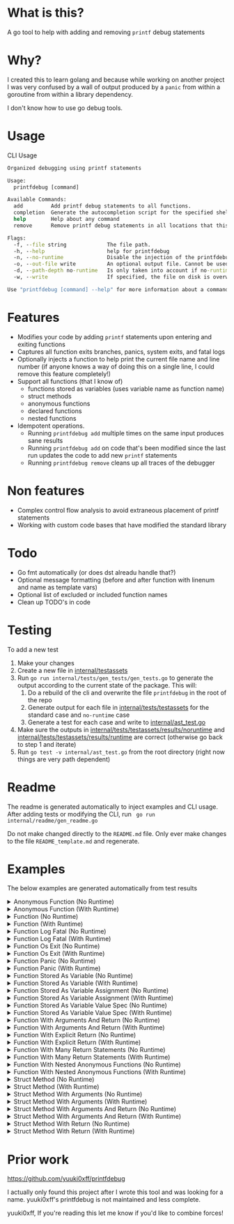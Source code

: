 # What is this?
A go tool to help with adding and removing `printf` debug statements

# Why?
I created this to learn golang and because while working on another project I was very confused by a wall of output produced by a `panic` from within a goroutine from within a library dependency.

I don't know how to use go debug tools.

# Usage

CLI Usage
```cmd
Organized debugging using printf statements

Usage:
  printfdebug [command]

Available Commands:
  add         Add printf debug statements to all functions.
  completion  Generate the autocompletion script for the specified shell
  help        Help about any command
  remove      Remove printf debug statements in all locations that this tool previously added them to.

Flags:
  -f, --file string             The file path.
  -h, --help                    help for printfdebug
  -n, --no-runtime              Disable the injection of the printfdebug function definition into your file. The alternative is a simple fmt.Printf statement.
  -o, --out-file write          An optional output file. Cannot be used with write
  -d, --path-depth no-runtime   Is only taken into account if no-runtime is not set. The depth of the directory tree to print from the printf function. Defaults to only the current file name. (default 1)
  -w, --write                   If specified, the file on disk is overwritten. The default is to output to stdout.

Use "printfdebug [command] --help" for more information about a command.

```

# Features
- Modifies your code by adding `printf` statements upon entering and exiting functions
- Captures all function exits branches, panics, system exits, and fatal logs
- Optionally injects a function to help print the current file name and line number (if anyone knows a way of doing this on a single line, I could remove this feature completely!)
- Support all functions (that I know of)
  - functions stored as variables (uses variable name as function name)
  - struct methods
  - anonymous functions
  - declared functions
  - nested functions
- Idempotent operations.
  - Running `printfdebug add` multiple times on the same input produces sane results
  - Running `printfdebug add` on code that's been modified since the last run updates the code to add new `printf` statements
  - Running `printfdebug remove` cleans up all traces of the debugger

# Non features
- Complex control flow analysis to avoid extraneous placement of printf statements
- Working with custom code bases that have modified the standard library

# Todo
- Go fmt automatically (or does dst alreadu handle that?)
- Optional message formatting (before and after function with linenum and name as template vars)
- Optional list of excluded or included function names
- Clean up TODO's in code

# Testing
To add a new test

1. Make your changes
2. Create a new file in [internal/testassets](internal/tests/testassets)
3. Run `go run internal/tests/gen_tests/gen_tests.go` to generate the output according to the current state of the package. This will:
   1. Do a rebuild of the cli and overwrite the file `printfdebug` in the root of the repo
   2. Generate output for each file in  [internal/tests/testassets](internal/tests/testassets) for the standard case and `no-runtime` case
   3. Generate a test for each case and write to  [internal/ast_test.go](internal/ast_test.go)
4. Make sure the outputs in  [internal/tests/testassets/results/noruntime](internal/tests/testassets/results/noruntime) and  [internal/tests/testassets/results/runtime](internal/tests/testassets/results/runtime) are correct (otherwise go back to step 1 and iterate)
5. Run `go test -v internal/ast_test.go` from the root directory (right now things are very path dependent)

# Readme

The readme is generated automatically to inject examples and CLI usage.
After adding tests or modifying the CLI, run ` go run internal/readme/gen_readme.go`

Do not make changed directly to the `README.md` file. Only ever make changes to the file `README_template.md` and regenerate.
# Examples
The below examples are generated automatically from test results

<details>
  <summary>Anonymous Function (No Runtime)</summary>

Running `printfdebug --file internal/tests/testassets/AnonymousFunc.go add --no-runtime`
On a file containing
```go
package testassest

func AnonymousFunc() {
	func() {
	}()
}

```
Will produce the following result
```go
package testassest

import "fmt"

func AnonymousFunc() {
	fmt.Println("Entering \"AnonymousFunc\"\n") // automatically added by printf-debugger. Do not change this comment. It is an identifier.
	func() {
		fmt.Println("Entering \"anonymous-function Fun\"\n") // automatically added by printf-debugger. Do not change this comment. It is an identifier.
		fmt.Println("Leaving \"anonymous-function Fun\"\n")  // automatically added by printf-debugger. Do not change this comment. It is an identifier.
	}()
	fmt.Println("Leaving \"AnonymousFunc\"\n") // automatically added by printf-debugger. Do not change this comment. It is an identifier.
}

```
</details>
<details>
  <summary>Anonymous Function (With Runtime)</summary>

Running `printfdebug --file internal/tests/testassets/AnonymousFunc.go add`
On a file containing
```go
package testassest

func AnonymousFunc() {
	func() {
	}()
}

```
Will produce the following result
```go
package testassest

import (
	"fmt"
	"path/filepath"
	"runtime"
)

func AnonymousFunc() {
	printfdebug_Printf_AnonymousFunc("Entering \"AnonymousFunc\"\n", 1) // automatically added by printf-debugger. Do not change this comment. It is an identifier.
	func() {
		printfdebug_Printf_AnonymousFunc("Entering \"anonymous-function Fun\"\n", 1) // automatically added by printf-debugger. Do not change this comment. It is an identifier.
		printfdebug_Printf_AnonymousFunc("Leaving \"anonymous-function Fun\"\n", 1)  // automatically added by printf-debugger. Do not change this comment. It is an identifier.
	}()
	printfdebug_Printf_AnonymousFunc("Leaving \"AnonymousFunc\"\n", 1) // automatically added by printf-debugger. Do not change this comment. It is an identifier.
}

var _ = runtime.Caller // automatically added by printf-debugger. Do not change this comment. It is an identifier.
var _ = filepath.Clean // automatically added by printf-debugger. Do not change this comment. It is an identifier.
var _ = fmt.Println    // automatically added by printf-debugger. Do not change this comment. It is an identifier.
func printfdebug_Printf_AnonymousFunc(message string, pathDepthFromEnd int) {
	maxInt := func(first int, second int) (max int) {
		if first > second {
			return first
		} else {
			return second
		}
	}

	_, file, line, ok := runtime.Caller(1)
	if ok {
		fileParts := filepath.SplitList(file)
		pathFromEndSafe := maxInt(len(fileParts), pathDepthFromEnd)
		limited := filepath.Join(fileParts[pathFromEndSafe:]...)
		limitedCleaned := "??"
		if limited != "" {
			limitedCleaned = limited
		}
		fmt.Printf("%v:%v %v\n", limitedCleaned, line, message)
	} else {
		fmt.Printf("unkown_file:? %v\n", message)
	}
}

```
</details>
<details>
  <summary>Function (No Runtime)</summary>

Running `printfdebug --file internal/tests/testassets/Func.go add --no-runtime`
On a file containing
```go
package testassest

func Func() {
}

```
Will produce the following result
```go
package testassest

import "fmt"

func Func() {
	fmt.Println("Entering \"Func\"\n") // automatically added by printf-debugger. Do not change this comment. It is an identifier.
	fmt.Println("Leaving \"Func\"\n")  // automatically added by printf-debugger. Do not change this comment. It is an identifier.
}

```
</details>
<details>
  <summary>Function (With Runtime)</summary>

Running `printfdebug --file internal/tests/testassets/Func.go add`
On a file containing
```go
package testassest

func Func() {
}

```
Will produce the following result
```go
package testassest

import (
	"fmt"
	"path/filepath"
	"runtime"
)

func Func() {
	printfdebug_Printf_Func("Entering \"Func\"\n", 1) // automatically added by printf-debugger. Do not change this comment. It is an identifier.
	printfdebug_Printf_Func("Leaving \"Func\"\n", 1)  // automatically added by printf-debugger. Do not change this comment. It is an identifier.
}

var _ = runtime.Caller // automatically added by printf-debugger. Do not change this comment. It is an identifier.
var _ = filepath.Clean // automatically added by printf-debugger. Do not change this comment. It is an identifier.
var _ = fmt.Println    // automatically added by printf-debugger. Do not change this comment. It is an identifier.
func printfdebug_Printf_Func(message string, pathDepthFromEnd int) {
	maxInt := func(first int, second int) (max int) {
		if first > second {
			return first
		} else {
			return second
		}
	}

	_, file, line, ok := runtime.Caller(1)
	if ok {
		fileParts := filepath.SplitList(file)
		pathFromEndSafe := maxInt(len(fileParts), pathDepthFromEnd)
		limited := filepath.Join(fileParts[pathFromEndSafe:]...)
		limitedCleaned := "??"
		if limited != "" {
			limitedCleaned = limited
		}
		fmt.Printf("%v:%v %v\n", limitedCleaned, line, message)
	} else {
		fmt.Printf("unkown_file:? %v\n", message)
	}
}

```
</details>
<details>
  <summary>Function Log Fatal (No Runtime)</summary>

Running `printfdebug --file internal/tests/testassets/FuncLogFatal.go add --no-runtime`
On a file containing
```go
package testassest

import (
	"log"
)

func FuncLogFatal() {
	log.Fatal(1)
}

func FuncLogFatalln() {
	log.Fatalln(1)

}
func FuncLogFatalf() {
	log.Fatalf("")

}

```
Will produce the following result
```go
package testassest

import (
	"fmt"
	"log"
)

func FuncLogFatal() {
	fmt.Println("Entering \"FuncLogFatal\"\n") // automatically added by printf-debugger. Do not change this comment. It is an identifier.
	fmt.Println("Leaving \"FuncLogFatal\"\n")  // automatically added by printf-debugger. Do not change this comment. It is an identifier.
	log.Fatal(1)
	fmt.Println("Leaving \"FuncLogFatal\"\n") // automatically added by printf-debugger. Do not change this comment. It is an identifier.
}

func FuncLogFatalln() {
	fmt.Println("Entering \"FuncLogFatalln\"\n") // automatically added by printf-debugger. Do not change this comment. It is an identifier.
	fmt.Println("Leaving \"FuncLogFatalln\"\n")  // automatically added by printf-debugger. Do not change this comment. It is an identifier.
	log.Fatalln(1)

	fmt.Println("Leaving \"FuncLogFatalln\"\n") // automatically added by printf-debugger. Do not change this comment. It is an identifier.
}
func FuncLogFatalf() {
	fmt.Println("Entering \"FuncLogFatalf\"\n") // automatically added by printf-debugger. Do not change this comment. It is an identifier.
	fmt.Println("Leaving \"FuncLogFatalf\"\n")  // automatically added by printf-debugger. Do not change this comment. It is an identifier.
	log.Fatalf("")

	fmt.Println("Leaving \"FuncLogFatalf\"\n") // automatically added by printf-debugger. Do not change this comment. It is an identifier.
}

```
</details>
<details>
  <summary>Function Log Fatal (With Runtime)</summary>

Running `printfdebug --file internal/tests/testassets/FuncLogFatal.go add`
On a file containing
```go
package testassest

import (
	"log"
)

func FuncLogFatal() {
	log.Fatal(1)
}

func FuncLogFatalln() {
	log.Fatalln(1)

}
func FuncLogFatalf() {
	log.Fatalf("")

}

```
Will produce the following result
```go
package testassest

import (
	"fmt"
	"log"
	"path/filepath"
	"runtime"
)

func FuncLogFatal() {
	printfdebug_Printf_FuncLogFatal("Entering \"FuncLogFatal\"\n", 1) // automatically added by printf-debugger. Do not change this comment. It is an identifier.
	printfdebug_Printf_FuncLogFatal("Leaving \"FuncLogFatal\"\n", 1)  // automatically added by printf-debugger. Do not change this comment. It is an identifier.
	log.Fatal(1)
	printfdebug_Printf_FuncLogFatal("Leaving \"FuncLogFatal\"\n", 1) // automatically added by printf-debugger. Do not change this comment. It is an identifier.
}

func FuncLogFatalln() {
	printfdebug_Printf_FuncLogFatal("Entering \"FuncLogFatalln\"\n", 1) // automatically added by printf-debugger. Do not change this comment. It is an identifier.
	printfdebug_Printf_FuncLogFatal("Leaving \"FuncLogFatalln\"\n", 1)  // automatically added by printf-debugger. Do not change this comment. It is an identifier.
	log.Fatalln(1)

	printfdebug_Printf_FuncLogFatal("Leaving \"FuncLogFatalln\"\n", 1) // automatically added by printf-debugger. Do not change this comment. It is an identifier.
}
func FuncLogFatalf() {
	printfdebug_Printf_FuncLogFatal("Entering \"FuncLogFatalf\"\n", 1) // automatically added by printf-debugger. Do not change this comment. It is an identifier.
	printfdebug_Printf_FuncLogFatal("Leaving \"FuncLogFatalf\"\n", 1)  // automatically added by printf-debugger. Do not change this comment. It is an identifier.
	log.Fatalf("")

	printfdebug_Printf_FuncLogFatal("Leaving \"FuncLogFatalf\"\n", 1) // automatically added by printf-debugger. Do not change this comment. It is an identifier.
}

var _ = runtime.Caller // automatically added by printf-debugger. Do not change this comment. It is an identifier.
var _ = filepath.Clean // automatically added by printf-debugger. Do not change this comment. It is an identifier.
var _ = fmt.Println    // automatically added by printf-debugger. Do not change this comment. It is an identifier.
func printfdebug_Printf_FuncLogFatal(message string, pathDepthFromEnd int) {
	maxInt := func(first int, second int) (max int) {
		if first > second {
			return first
		} else {
			return second
		}
	}

	_, file, line, ok := runtime.Caller(1)
	if ok {
		fileParts := filepath.SplitList(file)
		pathFromEndSafe := maxInt(len(fileParts), pathDepthFromEnd)
		limited := filepath.Join(fileParts[pathFromEndSafe:]...)
		limitedCleaned := "??"
		if limited != "" {
			limitedCleaned = limited
		}
		fmt.Printf("%v:%v %v\n", limitedCleaned, line, message)
	} else {
		fmt.Printf("unkown_file:? %v\n", message)
	}
}

```
</details>
<details>
  <summary>Function Os Exit (No Runtime)</summary>

Running `printfdebug --file internal/tests/testassets/FuncOsExit.go add --no-runtime`
On a file containing
```go
package testassest

import "os"

func FuncOsExit() {
	os.Exit(1)
}

```
Will produce the following result
```go
package testassest

import (
	"fmt"
	"os"
)

func FuncOsExit() {
	fmt.Println("Entering \"FuncOsExit\"\n") // automatically added by printf-debugger. Do not change this comment. It is an identifier.
	fmt.Println("Leaving \"FuncOsExit\"\n")  // automatically added by printf-debugger. Do not change this comment. It is an identifier.
	os.Exit(1)
	fmt.Println("Leaving \"FuncOsExit\"\n") // automatically added by printf-debugger. Do not change this comment. It is an identifier.
}

```
</details>
<details>
  <summary>Function Os Exit (With Runtime)</summary>

Running `printfdebug --file internal/tests/testassets/FuncOsExit.go add`
On a file containing
```go
package testassest

import "os"

func FuncOsExit() {
	os.Exit(1)
}

```
Will produce the following result
```go
package testassest

import (
	"fmt"
	"os"
	"path/filepath"
	"runtime"
)

func FuncOsExit() {
	printfdebug_Printf_FuncOsExit("Entering \"FuncOsExit\"\n", 1) // automatically added by printf-debugger. Do not change this comment. It is an identifier.
	printfdebug_Printf_FuncOsExit("Leaving \"FuncOsExit\"\n", 1)  // automatically added by printf-debugger. Do not change this comment. It is an identifier.
	os.Exit(1)
	printfdebug_Printf_FuncOsExit("Leaving \"FuncOsExit\"\n", 1) // automatically added by printf-debugger. Do not change this comment. It is an identifier.
}

var _ = filepath.Clean // automatically added by printf-debugger. Do not change this comment. It is an identifier.
var _ = fmt.Println    // automatically added by printf-debugger. Do not change this comment. It is an identifier.
var _ = runtime.Caller // automatically added by printf-debugger. Do not change this comment. It is an identifier.
func printfdebug_Printf_FuncOsExit(message string, pathDepthFromEnd int) {
	maxInt := func(first int, second int) (max int) {
		if first > second {
			return first
		} else {
			return second
		}
	}

	_, file, line, ok := runtime.Caller(1)
	if ok {
		fileParts := filepath.SplitList(file)
		pathFromEndSafe := maxInt(len(fileParts), pathDepthFromEnd)
		limited := filepath.Join(fileParts[pathFromEndSafe:]...)
		limitedCleaned := "??"
		if limited != "" {
			limitedCleaned = limited
		}
		fmt.Printf("%v:%v %v\n", limitedCleaned, line, message)
	} else {
		fmt.Printf("unkown_file:? %v\n", message)
	}
}

```
</details>
<details>
  <summary>Function Panic (No Runtime)</summary>

Running `printfdebug --file internal/tests/testassets/FuncPanic.go add --no-runtime`
On a file containing
```go
package testassest

func FuncPanic() {
	panic("Oh no, how will we know how we got here?")
	return
}

```
Will produce the following result
```go
package testassest

import "fmt"

func FuncPanic() {
	fmt.Println("Entering \"FuncPanic\"\n") // automatically added by printf-debugger. Do not change this comment. It is an identifier.
	fmt.Println("Leaving \"FuncPanic\"\n")  // automatically added by printf-debugger. Do not change this comment. It is an identifier.
	panic("Oh no, how will we know how we got here?")
	fmt.Println("Leaving \"FuncPanic\"\n") // automatically added by printf-debugger. Do not change this comment. It is an identifier.
	return
}

```
</details>
<details>
  <summary>Function Panic (With Runtime)</summary>

Running `printfdebug --file internal/tests/testassets/FuncPanic.go add`
On a file containing
```go
package testassest

func FuncPanic() {
	panic("Oh no, how will we know how we got here?")
	return
}

```
Will produce the following result
```go
package testassest

import (
	"fmt"
	"path/filepath"
	"runtime"
)

func FuncPanic() {
	printfdebug_Printf_FuncPanic("Entering \"FuncPanic\"\n", 1) // automatically added by printf-debugger. Do not change this comment. It is an identifier.
	printfdebug_Printf_FuncPanic("Leaving \"FuncPanic\"\n", 1)  // automatically added by printf-debugger. Do not change this comment. It is an identifier.
	panic("Oh no, how will we know how we got here?")
	printfdebug_Printf_FuncPanic("Leaving \"FuncPanic\"\n", 1) // automatically added by printf-debugger. Do not change this comment. It is an identifier.
	return
}

var _ = runtime.Caller // automatically added by printf-debugger. Do not change this comment. It is an identifier.
var _ = filepath.Clean // automatically added by printf-debugger. Do not change this comment. It is an identifier.
var _ = fmt.Println    // automatically added by printf-debugger. Do not change this comment. It is an identifier.
func printfdebug_Printf_FuncPanic(message string, pathDepthFromEnd int) {
	maxInt := func(first int, second int) (max int) {
		if first > second {
			return first
		} else {
			return second
		}
	}

	_, file, line, ok := runtime.Caller(1)
	if ok {
		fileParts := filepath.SplitList(file)
		pathFromEndSafe := maxInt(len(fileParts), pathDepthFromEnd)
		limited := filepath.Join(fileParts[pathFromEndSafe:]...)
		limitedCleaned := "??"
		if limited != "" {
			limitedCleaned = limited
		}
		fmt.Printf("%v:%v %v\n", limitedCleaned, line, message)
	} else {
		fmt.Printf("unkown_file:? %v\n", message)
	}
}

```
</details>
<details>
  <summary>Function Stored As Variable (No Runtime)</summary>

Running `printfdebug --file internal/tests/testassets/FuncStoredAsVar.go add --no-runtime`
On a file containing
```go
package testassest

var FuncStoredAsVar = func() error {
	return nil
}

```
Will produce the following result
```go
package testassest

import "fmt"

var FuncStoredAsVar = func() error {
	fmt.Println("Entering \"FuncStoredAsVar\"\n") // automatically added by printf-debugger. Do not change this comment. It is an identifier.
	fmt.Println("Leaving \"FuncStoredAsVar\"\n")  // automatically added by printf-debugger. Do not change this comment. It is an identifier.
	return nil
}

```
</details>
<details>
  <summary>Function Stored As Variable (With Runtime)</summary>

Running `printfdebug --file internal/tests/testassets/FuncStoredAsVar.go add`
On a file containing
```go
package testassest

var FuncStoredAsVar = func() error {
	return nil
}

```
Will produce the following result
```go
package testassest

import (
	"fmt"
	"path/filepath"
	"runtime"
)

var FuncStoredAsVar = func() error {
	printfdebug_Printf_FuncStoredAsVar("Entering \"FuncStoredAsVar\"\n", 1) // automatically added by printf-debugger. Do not change this comment. It is an identifier.
	printfdebug_Printf_FuncStoredAsVar("Leaving \"FuncStoredAsVar\"\n", 1)  // automatically added by printf-debugger. Do not change this comment. It is an identifier.
	return nil
}
var _ = runtime.Caller // automatically added by printf-debugger. Do not change this comment. It is an identifier.
var _ = filepath.Clean // automatically added by printf-debugger. Do not change this comment. It is an identifier.
var _ = fmt.Println    // automatically added by printf-debugger. Do not change this comment. It is an identifier.
func printfdebug_Printf_FuncStoredAsVar(message string, pathDepthFromEnd int) {
	maxInt := func(first int, second int) (max int) {
		if first > second {
			return first
		} else {
			return second
		}
	}

	_, file, line, ok := runtime.Caller(1)
	if ok {
		fileParts := filepath.SplitList(file)
		pathFromEndSafe := maxInt(len(fileParts), pathDepthFromEnd)
		limited := filepath.Join(fileParts[pathFromEndSafe:]...)
		limitedCleaned := "??"
		if limited != "" {
			limitedCleaned = limited
		}
		fmt.Printf("%v:%v %v\n", limitedCleaned, line, message)
	} else {
		fmt.Printf("unkown_file:? %v\n", message)
	}
}

```
</details>
<details>
  <summary>Function Stored As Variable Assignment (No Runtime)</summary>

Running `printfdebug --file internal/tests/testassets/FuncStoredAsVarAssignment.go add --no-runtime`
On a file containing
```go
package testassest

func FuncStoredAsVarAssignment() {
	FuncStoredAsVarInnerSingle := func() error {
		return nil
	}
	FuncStoredAsVarInnerMulti, _ := func() error {
		return nil
	}, ""

	_ = FuncStoredAsVarInnerMulti
	_ = FuncStoredAsVarInnerSingle
}

```
Will produce the following result
```go
package testassest

import "fmt"

func FuncStoredAsVarAssignment() {
	fmt.Println("Entering \"FuncStoredAsVarAssignment\"\n") // automatically added by printf-debugger. Do not change this comment. It is an identifier.
	FuncStoredAsVarInnerSingle := func() error {
		fmt.Println("Entering \"FuncStoredAsVarInnerSingle\"\n") // automatically added by printf-debugger. Do not change this comment. It is an identifier.
		fmt.Println("Leaving \"FuncStoredAsVarInnerSingle\"\n")  // automatically added by printf-debugger. Do not change this comment. It is an identifier.
		return nil
	}
	FuncStoredAsVarInnerMulti, _ := func() error {
		fmt.Println("Entering \"FuncStoredAsVarInnerMulti\"\n") // automatically added by printf-debugger. Do not change this comment. It is an identifier.
		fmt.Println("Leaving \"FuncStoredAsVarInnerMulti\"\n")  // automatically added by printf-debugger. Do not change this comment. It is an identifier.
		return nil
	}, ""

	_ = FuncStoredAsVarInnerMulti
	_ = FuncStoredAsVarInnerSingle
	fmt.Println("Leaving \"FuncStoredAsVarAssignment\"\n") // automatically added by printf-debugger. Do not change this comment. It is an identifier.
}

```
</details>
<details>
  <summary>Function Stored As Variable Assignment (With Runtime)</summary>

Running `printfdebug --file internal/tests/testassets/FuncStoredAsVarAssignment.go add`
On a file containing
```go
package testassest

func FuncStoredAsVarAssignment() {
	FuncStoredAsVarInnerSingle := func() error {
		return nil
	}
	FuncStoredAsVarInnerMulti, _ := func() error {
		return nil
	}, ""

	_ = FuncStoredAsVarInnerMulti
	_ = FuncStoredAsVarInnerSingle
}

```
Will produce the following result
```go
package testassest

import (
	"fmt"
	"path/filepath"
	"runtime"
)

func FuncStoredAsVarAssignment() {
	printfdebug_Printf_FuncStoredAsVarAssignment("Entering \"FuncStoredAsVarAssignment\"\n", 1) // automatically added by printf-debugger. Do not change this comment. It is an identifier.
	FuncStoredAsVarInnerSingle := func() error {
		printfdebug_Printf_FuncStoredAsVarAssignment("Entering \"FuncStoredAsVarInnerSingle\"\n", 1) // automatically added by printf-debugger. Do not change this comment. It is an identifier.
		printfdebug_Printf_FuncStoredAsVarAssignment("Leaving \"FuncStoredAsVarInnerSingle\"\n", 1)  // automatically added by printf-debugger. Do not change this comment. It is an identifier.
		return nil
	}
	FuncStoredAsVarInnerMulti, _ := func() error {
		printfdebug_Printf_FuncStoredAsVarAssignment("Entering \"FuncStoredAsVarInnerMulti\"\n", 1) // automatically added by printf-debugger. Do not change this comment. It is an identifier.
		printfdebug_Printf_FuncStoredAsVarAssignment("Leaving \"FuncStoredAsVarInnerMulti\"\n", 1)  // automatically added by printf-debugger. Do not change this comment. It is an identifier.
		return nil
	}, ""

	_ = FuncStoredAsVarInnerMulti
	_ = FuncStoredAsVarInnerSingle
	printfdebug_Printf_FuncStoredAsVarAssignment("Leaving \"FuncStoredAsVarAssignment\"\n", 1) // automatically added by printf-debugger. Do not change this comment. It is an identifier.
}

var _ = runtime.Caller // automatically added by printf-debugger. Do not change this comment. It is an identifier.
var _ = filepath.Clean // automatically added by printf-debugger. Do not change this comment. It is an identifier.
var _ = fmt.Println    // automatically added by printf-debugger. Do not change this comment. It is an identifier.
func printfdebug_Printf_FuncStoredAsVarAssignment(message string, pathDepthFromEnd int) {
	maxInt := func(first int, second int) (max int) {
		if first > second {
			return first
		} else {
			return second
		}
	}

	_, file, line, ok := runtime.Caller(1)
	if ok {
		fileParts := filepath.SplitList(file)
		pathFromEndSafe := maxInt(len(fileParts), pathDepthFromEnd)
		limited := filepath.Join(fileParts[pathFromEndSafe:]...)
		limitedCleaned := "??"
		if limited != "" {
			limitedCleaned = limited
		}
		fmt.Printf("%v:%v %v\n", limitedCleaned, line, message)
	} else {
		fmt.Printf("unkown_file:? %v\n", message)
	}
}

```
</details>
<details>
  <summary>Function Stored As Variable Value Spec (No Runtime)</summary>

Running `printfdebug --file internal/tests/testassets/FuncStoredAsVarValueSpec.go add --no-runtime`
On a file containing
```go
package testassest

func FuncStoredAsVarValueSpec() {
	var FuncStoredAsVarInnerSingle = func() error {
		return nil
	}

	var FuncStoredAsVarInnerMutli, _ = func() error {
		return nil
	}, ""

	_ = FuncStoredAsVarInnerSingle
	_ = FuncStoredAsVarInnerMutli
}

```
Will produce the following result
```go
package testassest

import "fmt"

func FuncStoredAsVarValueSpec() {
	fmt.Println("Entering \"FuncStoredAsVarValueSpec\"\n") // automatically added by printf-debugger. Do not change this comment. It is an identifier.
	var FuncStoredAsVarInnerSingle = func() error {
		fmt.Println("Entering \"FuncStoredAsVarInnerSingle\"\n") // automatically added by printf-debugger. Do not change this comment. It is an identifier.
		fmt.Println("Leaving \"FuncStoredAsVarInnerSingle\"\n")  // automatically added by printf-debugger. Do not change this comment. It is an identifier.
		return nil
	}

	var FuncStoredAsVarInnerMutli, _ = func() error {
		fmt.Println("Entering \"FuncStoredAsVarInnerMutli\"\n") // automatically added by printf-debugger. Do not change this comment. It is an identifier.
		fmt.Println("Leaving \"FuncStoredAsVarInnerMutli\"\n")  // automatically added by printf-debugger. Do not change this comment. It is an identifier.
		return nil
	}, ""

	_ = FuncStoredAsVarInnerSingle
	_ = FuncStoredAsVarInnerMutli
	fmt.Println("Leaving \"FuncStoredAsVarValueSpec\"\n") // automatically added by printf-debugger. Do not change this comment. It is an identifier.
}

```
</details>
<details>
  <summary>Function Stored As Variable Value Spec (With Runtime)</summary>

Running `printfdebug --file internal/tests/testassets/FuncStoredAsVarValueSpec.go add`
On a file containing
```go
package testassest

func FuncStoredAsVarValueSpec() {
	var FuncStoredAsVarInnerSingle = func() error {
		return nil
	}

	var FuncStoredAsVarInnerMutli, _ = func() error {
		return nil
	}, ""

	_ = FuncStoredAsVarInnerSingle
	_ = FuncStoredAsVarInnerMutli
}

```
Will produce the following result
```go
package testassest

import (
	"fmt"
	"path/filepath"
	"runtime"
)

func FuncStoredAsVarValueSpec() {
	printfdebug_Printf_FuncStoredAsVarValueSpec("Entering \"FuncStoredAsVarValueSpec\"\n", 1) // automatically added by printf-debugger. Do not change this comment. It is an identifier.
	var FuncStoredAsVarInnerSingle = func() error {
		printfdebug_Printf_FuncStoredAsVarValueSpec("Entering \"FuncStoredAsVarInnerSingle\"\n", 1) // automatically added by printf-debugger. Do not change this comment. It is an identifier.
		printfdebug_Printf_FuncStoredAsVarValueSpec("Leaving \"FuncStoredAsVarInnerSingle\"\n", 1)  // automatically added by printf-debugger. Do not change this comment. It is an identifier.
		return nil
	}

	var FuncStoredAsVarInnerMutli, _ = func() error {
		printfdebug_Printf_FuncStoredAsVarValueSpec("Entering \"FuncStoredAsVarInnerMutli\"\n", 1) // automatically added by printf-debugger. Do not change this comment. It is an identifier.
		printfdebug_Printf_FuncStoredAsVarValueSpec("Leaving \"FuncStoredAsVarInnerMutli\"\n", 1)  // automatically added by printf-debugger. Do not change this comment. It is an identifier.
		return nil
	}, ""

	_ = FuncStoredAsVarInnerSingle
	_ = FuncStoredAsVarInnerMutli
	printfdebug_Printf_FuncStoredAsVarValueSpec("Leaving \"FuncStoredAsVarValueSpec\"\n", 1) // automatically added by printf-debugger. Do not change this comment. It is an identifier.
}

var _ = runtime.Caller // automatically added by printf-debugger. Do not change this comment. It is an identifier.
var _ = filepath.Clean // automatically added by printf-debugger. Do not change this comment. It is an identifier.
var _ = fmt.Println    // automatically added by printf-debugger. Do not change this comment. It is an identifier.
func printfdebug_Printf_FuncStoredAsVarValueSpec(message string, pathDepthFromEnd int) {
	maxInt := func(first int, second int) (max int) {
		if first > second {
			return first
		} else {
			return second
		}
	}

	_, file, line, ok := runtime.Caller(1)
	if ok {
		fileParts := filepath.SplitList(file)
		pathFromEndSafe := maxInt(len(fileParts), pathDepthFromEnd)
		limited := filepath.Join(fileParts[pathFromEndSafe:]...)
		limitedCleaned := "??"
		if limited != "" {
			limitedCleaned = limited
		}
		fmt.Printf("%v:%v %v\n", limitedCleaned, line, message)
	} else {
		fmt.Printf("unkown_file:? %v\n", message)
	}
}

```
</details>
<details>
  <summary>Function With Arguments And Return (No Runtime)</summary>

Running `printfdebug --file internal/tests/testassets/FuncWithArgsAndReturn.go add --no-runtime`
On a file containing
```go
package testassest

func FuncWithArgsAndReturn(s2 string) error {
	// this is a comment on its own line
	/*
		This is a multi line
		comment
	*/
	return nil //This is inline comment
}

```
Will produce the following result
```go
package testassest

import "fmt"

func FuncWithArgsAndReturn(s2 string) error {
	fmt.Println("Entering \"FuncWithArgsAndReturn\"\n") // automatically added by printf-debugger. Do not change this comment. It is an identifier.
	fmt.Println("Leaving \"FuncWithArgsAndReturn\"\n")  // automatically added by printf-debugger. Do not change this comment. It is an identifier.
	// this is a comment on its own line
	/*
		This is a multi line
		comment
	*/
	return nil //This is inline comment
}

```
</details>
<details>
  <summary>Function With Arguments And Return (With Runtime)</summary>

Running `printfdebug --file internal/tests/testassets/FuncWithArgsAndReturn.go add`
On a file containing
```go
package testassest

func FuncWithArgsAndReturn(s2 string) error {
	// this is a comment on its own line
	/*
		This is a multi line
		comment
	*/
	return nil //This is inline comment
}

```
Will produce the following result
```go
package testassest

import (
	"fmt"
	"path/filepath"
	"runtime"
)

func FuncWithArgsAndReturn(s2 string) error {
	printfdebug_Printf_FuncWithArgsAndReturn("Entering \"FuncWithArgsAndReturn\"\n", 1) // automatically added by printf-debugger. Do not change this comment. It is an identifier.
	printfdebug_Printf_FuncWithArgsAndReturn("Leaving \"FuncWithArgsAndReturn\"\n", 1)  // automatically added by printf-debugger. Do not change this comment. It is an identifier.
	// this is a comment on its own line
	/*
		This is a multi line
		comment
	*/
	return nil //This is inline comment
}

var _ = fmt.Println    // automatically added by printf-debugger. Do not change this comment. It is an identifier.
var _ = runtime.Caller // automatically added by printf-debugger. Do not change this comment. It is an identifier.
var _ = filepath.Clean // automatically added by printf-debugger. Do not change this comment. It is an identifier.
func printfdebug_Printf_FuncWithArgsAndReturn(message string, pathDepthFromEnd int) {
	maxInt := func(first int, second int) (max int) {
		if first > second {
			return first
		} else {
			return second
		}
	}

	_, file, line, ok := runtime.Caller(1)
	if ok {
		fileParts := filepath.SplitList(file)
		pathFromEndSafe := maxInt(len(fileParts), pathDepthFromEnd)
		limited := filepath.Join(fileParts[pathFromEndSafe:]...)
		limitedCleaned := "??"
		if limited != "" {
			limitedCleaned = limited
		}
		fmt.Printf("%v:%v %v\n", limitedCleaned, line, message)
	} else {
		fmt.Printf("unkown_file:? %v\n", message)
	}
}

```
</details>
<details>
  <summary>Function With Explicit Return (No Runtime)</summary>

Running `printfdebug --file internal/tests/testassets/FuncWithExplicitReturn.go add --no-runtime`
On a file containing
```go
package testassest

func FuncWithExplicitReturn() {
	return
}

```
Will produce the following result
```go
package testassest

import "fmt"

func FuncWithExplicitReturn() {
	fmt.Println("Entering \"FuncWithExplicitReturn\"\n") // automatically added by printf-debugger. Do not change this comment. It is an identifier.
	fmt.Println("Leaving \"FuncWithExplicitReturn\"\n")  // automatically added by printf-debugger. Do not change this comment. It is an identifier.
	return
}

```
</details>
<details>
  <summary>Function With Explicit Return (With Runtime)</summary>

Running `printfdebug --file internal/tests/testassets/FuncWithExplicitReturn.go add`
On a file containing
```go
package testassest

func FuncWithExplicitReturn() {
	return
}

```
Will produce the following result
```go
package testassest

import (
	"fmt"
	"path/filepath"
	"runtime"
)

func FuncWithExplicitReturn() {
	printfdebug_Printf_FuncWithExplicitReturn("Entering \"FuncWithExplicitReturn\"\n", 1) // automatically added by printf-debugger. Do not change this comment. It is an identifier.
	printfdebug_Printf_FuncWithExplicitReturn("Leaving \"FuncWithExplicitReturn\"\n", 1)  // automatically added by printf-debugger. Do not change this comment. It is an identifier.
	return
}

var _ = runtime.Caller // automatically added by printf-debugger. Do not change this comment. It is an identifier.
var _ = filepath.Clean // automatically added by printf-debugger. Do not change this comment. It is an identifier.
var _ = fmt.Println    // automatically added by printf-debugger. Do not change this comment. It is an identifier.
func printfdebug_Printf_FuncWithExplicitReturn(message string, pathDepthFromEnd int) {
	maxInt := func(first int, second int) (max int) {
		if first > second {
			return first
		} else {
			return second
		}
	}

	_, file, line, ok := runtime.Caller(1)
	if ok {
		fileParts := filepath.SplitList(file)
		pathFromEndSafe := maxInt(len(fileParts), pathDepthFromEnd)
		limited := filepath.Join(fileParts[pathFromEndSafe:]...)
		limitedCleaned := "??"
		if limited != "" {
			limitedCleaned = limited
		}
		fmt.Printf("%v:%v %v\n", limitedCleaned, line, message)
	} else {
		fmt.Printf("unkown_file:? %v\n", message)
	}
}

```
</details>
<details>
  <summary>Function With Many Return Statements (No Runtime)</summary>

Running `printfdebug --file internal/tests/testassets/FuncWithManyReturnStatements.go add --no-runtime`
On a file containing
```go
package testassest

func FuncWithManyReturnStatements() {
	if false {
		return
	}
	if false {
		return
	}
	if false {
		return
	}
}

```
Will produce the following result
```go
package testassest

import "fmt"

func FuncWithManyReturnStatements() {
	fmt.Println("Entering \"FuncWithManyReturnStatements\"\n") // automatically added by printf-debugger. Do not change this comment. It is an identifier.
	if false {
		fmt.Println("Leaving \"FuncWithManyReturnStatements\"\n") // automatically added by printf-debugger. Do not change this comment. It is an identifier.
		return
	}
	if false {
		fmt.Println("Leaving \"FuncWithManyReturnStatements\"\n") // automatically added by printf-debugger. Do not change this comment. It is an identifier.
		return
	}
	if false {
		fmt.Println("Leaving \"FuncWithManyReturnStatements\"\n") // automatically added by printf-debugger. Do not change this comment. It is an identifier.
		return
	}
	fmt.Println("Leaving \"FuncWithManyReturnStatements\"\n") // automatically added by printf-debugger. Do not change this comment. It is an identifier.
}

```
</details>
<details>
  <summary>Function With Many Return Statements (With Runtime)</summary>

Running `printfdebug --file internal/tests/testassets/FuncWithManyReturnStatements.go add`
On a file containing
```go
package testassest

func FuncWithManyReturnStatements() {
	if false {
		return
	}
	if false {
		return
	}
	if false {
		return
	}
}

```
Will produce the following result
```go
package testassest

import (
	"fmt"
	"path/filepath"
	"runtime"
)

func FuncWithManyReturnStatements() {
	printfdebug_Printf_FuncWithManyReturnStatements("Entering \"FuncWithManyReturnStatements\"\n", 1) // automatically added by printf-debugger. Do not change this comment. It is an identifier.
	if false {
		printfdebug_Printf_FuncWithManyReturnStatements("Leaving \"FuncWithManyReturnStatements\"\n", 1) // automatically added by printf-debugger. Do not change this comment. It is an identifier.
		return
	}
	if false {
		printfdebug_Printf_FuncWithManyReturnStatements("Leaving \"FuncWithManyReturnStatements\"\n", 1) // automatically added by printf-debugger. Do not change this comment. It is an identifier.
		return
	}
	if false {
		printfdebug_Printf_FuncWithManyReturnStatements("Leaving \"FuncWithManyReturnStatements\"\n", 1) // automatically added by printf-debugger. Do not change this comment. It is an identifier.
		return
	}
	printfdebug_Printf_FuncWithManyReturnStatements("Leaving \"FuncWithManyReturnStatements\"\n", 1) // automatically added by printf-debugger. Do not change this comment. It is an identifier.
}

var _ = runtime.Caller // automatically added by printf-debugger. Do not change this comment. It is an identifier.
var _ = filepath.Clean // automatically added by printf-debugger. Do not change this comment. It is an identifier.
var _ = fmt.Println    // automatically added by printf-debugger. Do not change this comment. It is an identifier.
func printfdebug_Printf_FuncWithManyReturnStatements(message string, pathDepthFromEnd int) {
	maxInt := func(first int, second int) (max int) {
		if first > second {
			return first
		} else {
			return second
		}
	}

	_, file, line, ok := runtime.Caller(1)
	if ok {
		fileParts := filepath.SplitList(file)
		pathFromEndSafe := maxInt(len(fileParts), pathDepthFromEnd)
		limited := filepath.Join(fileParts[pathFromEndSafe:]...)
		limitedCleaned := "??"
		if limited != "" {
			limitedCleaned = limited
		}
		fmt.Printf("%v:%v %v\n", limitedCleaned, line, message)
	} else {
		fmt.Printf("unkown_file:? %v\n", message)
	}
}

```
</details>
<details>
  <summary>Function With Nested Anonymous Functions (No Runtime)</summary>

Running `printfdebug --file internal/tests/testassets/FuncWithNestedAnonymousFuncs.go add --no-runtime`
On a file containing
```go
package testassest

func FuncWithNestedAnonymousFuncs() {
	innerFunc := func() {
		nestedInnerFunc := func() {}
		nestedInnerFunc()
	}
	_ = innerFunc
}

```
Will produce the following result
```go
package testassest

import "fmt"

func FuncWithNestedAnonymousFuncs() {
	fmt.Println("Entering \"FuncWithNestedAnonymousFuncs\"\n") // automatically added by printf-debugger. Do not change this comment. It is an identifier.
	innerFunc := func() {
		fmt.Println("Entering \"innerFunc\"\n") // automatically added by printf-debugger. Do not change this comment. It is an identifier.
		nestedInnerFunc := func() {
			fmt.Println("Entering \"nestedInnerFunc\"\n") // automatically added by printf-debugger. Do not change this comment. It is an identifier.
			fmt.Println("Leaving \"nestedInnerFunc\"\n")  // automatically added by printf-debugger. Do not change this comment. It is an identifier.
		}
		nestedInnerFunc()
		fmt.Println("Leaving \"innerFunc\"\n") // automatically added by printf-debugger. Do not change this comment. It is an identifier.
	}
	_ = innerFunc
	fmt.Println("Leaving \"FuncWithNestedAnonymousFuncs\"\n") // automatically added by printf-debugger. Do not change this comment. It is an identifier.
}

```
</details>
<details>
  <summary>Function With Nested Anonymous Functions (With Runtime)</summary>

Running `printfdebug --file internal/tests/testassets/FuncWithNestedAnonymousFuncs.go add`
On a file containing
```go
package testassest

func FuncWithNestedAnonymousFuncs() {
	innerFunc := func() {
		nestedInnerFunc := func() {}
		nestedInnerFunc()
	}
	_ = innerFunc
}

```
Will produce the following result
```go
package testassest

import (
	"fmt"
	"path/filepath"
	"runtime"
)

func FuncWithNestedAnonymousFuncs() {
	printfdebug_Printf_FuncWithNestedAnonymousFuncs("Entering \"FuncWithNestedAnonymousFuncs\"\n", 1) // automatically added by printf-debugger. Do not change this comment. It is an identifier.
	innerFunc := func() {
		printfdebug_Printf_FuncWithNestedAnonymousFuncs("Entering \"innerFunc\"\n", 1) // automatically added by printf-debugger. Do not change this comment. It is an identifier.
		nestedInnerFunc := func() {
			printfdebug_Printf_FuncWithNestedAnonymousFuncs("Entering \"nestedInnerFunc\"\n", 1) // automatically added by printf-debugger. Do not change this comment. It is an identifier.
			printfdebug_Printf_FuncWithNestedAnonymousFuncs("Leaving \"nestedInnerFunc\"\n", 1)  // automatically added by printf-debugger. Do not change this comment. It is an identifier.
		}
		nestedInnerFunc()
		printfdebug_Printf_FuncWithNestedAnonymousFuncs("Leaving \"innerFunc\"\n", 1) // automatically added by printf-debugger. Do not change this comment. It is an identifier.
	}
	_ = innerFunc
	printfdebug_Printf_FuncWithNestedAnonymousFuncs("Leaving \"FuncWithNestedAnonymousFuncs\"\n", 1) // automatically added by printf-debugger. Do not change this comment. It is an identifier.
}

var _ = runtime.Caller // automatically added by printf-debugger. Do not change this comment. It is an identifier.
var _ = filepath.Clean // automatically added by printf-debugger. Do not change this comment. It is an identifier.
var _ = fmt.Println    // automatically added by printf-debugger. Do not change this comment. It is an identifier.
func printfdebug_Printf_FuncWithNestedAnonymousFuncs(message string, pathDepthFromEnd int) {
	maxInt := func(first int, second int) (max int) {
		if first > second {
			return first
		} else {
			return second
		}
	}

	_, file, line, ok := runtime.Caller(1)
	if ok {
		fileParts := filepath.SplitList(file)
		pathFromEndSafe := maxInt(len(fileParts), pathDepthFromEnd)
		limited := filepath.Join(fileParts[pathFromEndSafe:]...)
		limitedCleaned := "??"
		if limited != "" {
			limitedCleaned = limited
		}
		fmt.Printf("%v:%v %v\n", limitedCleaned, line, message)
	} else {
		fmt.Printf("unkown_file:? %v\n", message)
	}
}

```
</details>
<details>
  <summary>Struct Method (No Runtime)</summary>

Running `printfdebug --file internal/tests/testassets/StructMethod.go add --no-runtime`
On a file containing
```go
package testassest

func (s *S) StructMethod() {

}

```
Will produce the following result
```go
package testassest

import "fmt"

func (s *S) StructMethod() {

	fmt.Println("Entering \"StructMethod\"\n") // automatically added by printf-debugger. Do not change this comment. It is an identifier.
	fmt.Println("Leaving \"StructMethod\"\n")  // automatically added by printf-debugger. Do not change this comment. It is an identifier.
}

```
</details>
<details>
  <summary>Struct Method (With Runtime)</summary>

Running `printfdebug --file internal/tests/testassets/StructMethod.go add`
On a file containing
```go
package testassest

func (s *S) StructMethod() {

}

```
Will produce the following result
```go
package testassest

import (
	"fmt"
	"path/filepath"
	"runtime"
)

func (s *S) StructMethod() {

	printfdebug_Printf_StructMethod("Entering \"StructMethod\"\n", 1) // automatically added by printf-debugger. Do not change this comment. It is an identifier.
	printfdebug_Printf_StructMethod("Leaving \"StructMethod\"\n", 1)  // automatically added by printf-debugger. Do not change this comment. It is an identifier.
}

var _ = filepath.Clean // automatically added by printf-debugger. Do not change this comment. It is an identifier.
var _ = fmt.Println    // automatically added by printf-debugger. Do not change this comment. It is an identifier.
var _ = runtime.Caller // automatically added by printf-debugger. Do not change this comment. It is an identifier.
func printfdebug_Printf_StructMethod(message string, pathDepthFromEnd int) {
	maxInt := func(first int, second int) (max int) {
		if first > second {
			return first
		} else {
			return second
		}
	}

	_, file, line, ok := runtime.Caller(1)
	if ok {
		fileParts := filepath.SplitList(file)
		pathFromEndSafe := maxInt(len(fileParts), pathDepthFromEnd)
		limited := filepath.Join(fileParts[pathFromEndSafe:]...)
		limitedCleaned := "??"
		if limited != "" {
			limitedCleaned = limited
		}
		fmt.Printf("%v:%v %v\n", limitedCleaned, line, message)
	} else {
		fmt.Printf("unkown_file:? %v\n", message)
	}
}

```
</details>
<details>
  <summary>Struct Method With Arguments (No Runtime)</summary>

Running `printfdebug --file internal/tests/testassets/StructMethodWithArgs.go add --no-runtime`
On a file containing
```go
package testassest

func (s *S) StructMethodWithArgs(s2 string) {
}

```
Will produce the following result
```go
package testassest

import "fmt"

func (s *S) StructMethodWithArgs(s2 string) {
	fmt.Println("Entering \"StructMethodWithArgs\"\n") // automatically added by printf-debugger. Do not change this comment. It is an identifier.
	fmt.Println("Leaving \"StructMethodWithArgs\"\n")  // automatically added by printf-debugger. Do not change this comment. It is an identifier.
}

```
</details>
<details>
  <summary>Struct Method With Arguments (With Runtime)</summary>

Running `printfdebug --file internal/tests/testassets/StructMethodWithArgs.go add`
On a file containing
```go
package testassest

func (s *S) StructMethodWithArgs(s2 string) {
}

```
Will produce the following result
```go
package testassest

import (
	"fmt"
	"path/filepath"
	"runtime"
)

func (s *S) StructMethodWithArgs(s2 string) {
	printfdebug_Printf_StructMethodWithArgs("Entering \"StructMethodWithArgs\"\n", 1) // automatically added by printf-debugger. Do not change this comment. It is an identifier.
	printfdebug_Printf_StructMethodWithArgs("Leaving \"StructMethodWithArgs\"\n", 1)  // automatically added by printf-debugger. Do not change this comment. It is an identifier.
}

var _ = runtime.Caller // automatically added by printf-debugger. Do not change this comment. It is an identifier.
var _ = filepath.Clean // automatically added by printf-debugger. Do not change this comment. It is an identifier.
var _ = fmt.Println    // automatically added by printf-debugger. Do not change this comment. It is an identifier.
func printfdebug_Printf_StructMethodWithArgs(message string, pathDepthFromEnd int) {
	maxInt := func(first int, second int) (max int) {
		if first > second {
			return first
		} else {
			return second
		}
	}

	_, file, line, ok := runtime.Caller(1)
	if ok {
		fileParts := filepath.SplitList(file)
		pathFromEndSafe := maxInt(len(fileParts), pathDepthFromEnd)
		limited := filepath.Join(fileParts[pathFromEndSafe:]...)
		limitedCleaned := "??"
		if limited != "" {
			limitedCleaned = limited
		}
		fmt.Printf("%v:%v %v\n", limitedCleaned, line, message)
	} else {
		fmt.Printf("unkown_file:? %v\n", message)
	}
}

```
</details>
<details>
  <summary>Struct Method With Arguments And Return (No Runtime)</summary>

Running `printfdebug --file internal/tests/testassets/StructMethodWithArgsAndReturn.go add --no-runtime`
On a file containing
```go
package testassest

func (s *S) StructMethodWithArgsAndReturn(s2 string) error {
	return nil
}

```
Will produce the following result
```go
package testassest

import "fmt"

func (s *S) StructMethodWithArgsAndReturn(s2 string) error {
	fmt.Println("Entering \"StructMethodWithArgsAndReturn\"\n") // automatically added by printf-debugger. Do not change this comment. It is an identifier.
	fmt.Println("Leaving \"StructMethodWithArgsAndReturn\"\n")  // automatically added by printf-debugger. Do not change this comment. It is an identifier.
	return nil
}

```
</details>
<details>
  <summary>Struct Method With Arguments And Return (With Runtime)</summary>

Running `printfdebug --file internal/tests/testassets/StructMethodWithArgsAndReturn.go add`
On a file containing
```go
package testassest

func (s *S) StructMethodWithArgsAndReturn(s2 string) error {
	return nil
}

```
Will produce the following result
```go
package testassest

import (
	"fmt"
	"path/filepath"
	"runtime"
)

func (s *S) StructMethodWithArgsAndReturn(s2 string) error {
	printfdebug_Printf_StructMethodWithArgsAndReturn("Entering \"StructMethodWithArgsAndReturn\"\n", 1) // automatically added by printf-debugger. Do not change this comment. It is an identifier.
	printfdebug_Printf_StructMethodWithArgsAndReturn("Leaving \"StructMethodWithArgsAndReturn\"\n", 1)  // automatically added by printf-debugger. Do not change this comment. It is an identifier.
	return nil
}

var _ = fmt.Println    // automatically added by printf-debugger. Do not change this comment. It is an identifier.
var _ = runtime.Caller // automatically added by printf-debugger. Do not change this comment. It is an identifier.
var _ = filepath.Clean // automatically added by printf-debugger. Do not change this comment. It is an identifier.
func printfdebug_Printf_StructMethodWithArgsAndReturn(message string, pathDepthFromEnd int) {
	maxInt := func(first int, second int) (max int) {
		if first > second {
			return first
		} else {
			return second
		}
	}

	_, file, line, ok := runtime.Caller(1)
	if ok {
		fileParts := filepath.SplitList(file)
		pathFromEndSafe := maxInt(len(fileParts), pathDepthFromEnd)
		limited := filepath.Join(fileParts[pathFromEndSafe:]...)
		limitedCleaned := "??"
		if limited != "" {
			limitedCleaned = limited
		}
		fmt.Printf("%v:%v %v\n", limitedCleaned, line, message)
	} else {
		fmt.Printf("unkown_file:? %v\n", message)
	}
}

```
</details>
<details>
  <summary>Struct Method With Return (No Runtime)</summary>

Running `printfdebug --file internal/tests/testassets/StructMethodWithReturn.go add --no-runtime`
On a file containing
```go
package testassest

func (s *S) StructMethodWithReturn() error {
	return nil
}

```
Will produce the following result
```go
package testassest

import "fmt"

func (s *S) StructMethodWithReturn() error {
	fmt.Println("Entering \"StructMethodWithReturn\"\n") // automatically added by printf-debugger. Do not change this comment. It is an identifier.
	fmt.Println("Leaving \"StructMethodWithReturn\"\n")  // automatically added by printf-debugger. Do not change this comment. It is an identifier.
	return nil
}

```
</details>
<details>
  <summary>Struct Method With Return (With Runtime)</summary>

Running `printfdebug --file internal/tests/testassets/StructMethodWithReturn.go add`
On a file containing
```go
package testassest

func (s *S) StructMethodWithReturn() error {
	return nil
}

```
Will produce the following result
```go
package testassest

import (
	"fmt"
	"path/filepath"
	"runtime"
)

func (s *S) StructMethodWithReturn() error {
	printfdebug_Printf_StructMethodWithReturn("Entering \"StructMethodWithReturn\"\n", 1) // automatically added by printf-debugger. Do not change this comment. It is an identifier.
	printfdebug_Printf_StructMethodWithReturn("Leaving \"StructMethodWithReturn\"\n", 1)  // automatically added by printf-debugger. Do not change this comment. It is an identifier.
	return nil
}

var _ = runtime.Caller // automatically added by printf-debugger. Do not change this comment. It is an identifier.
var _ = filepath.Clean // automatically added by printf-debugger. Do not change this comment. It is an identifier.
var _ = fmt.Println    // automatically added by printf-debugger. Do not change this comment. It is an identifier.
func printfdebug_Printf_StructMethodWithReturn(message string, pathDepthFromEnd int) {
	maxInt := func(first int, second int) (max int) {
		if first > second {
			return first
		} else {
			return second
		}
	}

	_, file, line, ok := runtime.Caller(1)
	if ok {
		fileParts := filepath.SplitList(file)
		pathFromEndSafe := maxInt(len(fileParts), pathDepthFromEnd)
		limited := filepath.Join(fileParts[pathFromEndSafe:]...)
		limitedCleaned := "??"
		if limited != "" {
			limitedCleaned = limited
		}
		fmt.Printf("%v:%v %v\n", limitedCleaned, line, message)
	} else {
		fmt.Printf("unkown_file:? %v\n", message)
	}
}

```
</details>

# Prior work

https://github.com/yuuki0xff/printfdebug 

I actually only found this project after I wrote this tool and was looking for a name. yuuki0xff's printfdebug is not maintained and less complete.

yuuki0xff, If you're reading this let me know if you'd like to combine forces!